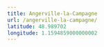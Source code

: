 ```yaml
---
title: Angerville-la-Campagne
url: /angerville-la-campagne/
latitude: 48.989702
longitude: 1.1594859000000002
---
```

